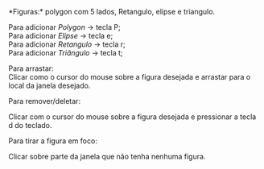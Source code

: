 <p>*Figuras:* polygon com 5 lados, Retangulo, elipse e triangulo.</p>

<p>Para adicionar <em>Polygon</em> -> tecla P;</br>
Para adicionar <em>Elipse </em>  -> tecla e;</br>
Para adicionar <em>Retangulo</em> -> tecla r;</br>
Para adicionar <em>Triângulo</em> -> tecla t;</br>
</p>
<p>
Para arrastar:</br>
Clicar como o cursor do mouse sobre a figura desejada e arrastar para o local da janela desejado.
<p>
Para remover/deletar:

Clicar com o cursor do mouse sobre a figura desejada e pressionar a tecla d do teclado.

Para tirar a figura em foco:

Clicar sobre parte da janela que não tenha nenhuma figura.



